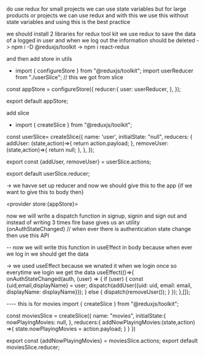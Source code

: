 
do use redux for small projects we can use state variables but for large products or projects we can use redux and with this we use this  without state variables and using this is the best practice

we should install 2 libraries for redux tool kit
we use redux to save the data of a logged in user and when we log out the information should be deleted
->  npm i -D @reduxjs/toolkit
-> npm i react-redux

and then add store in utils
 - import { configureStore } from "@reduxjs/toolkit";
   import userReducer from "./userSlice"; // this we got from slice

const appStore = configureStore({
    reducer:{
        user: userReducer,
    },
});

export default appStore;

add slice 
- import { createSlice } from "@reduxjs/toolkit";

const userSlice= createSlice({
    name: 'user',
    initialState: "null",
    reducers: {
        addUser: (state,action)=>{
            return action.payload;
        },
        removeUser: (state,action)=>{
            return null;
        },
    },
});

export const {addUser, removeUser} = userSlice.actions;

export default userSlice.reducer;


-> we havve set up reducer and now we should give this to the app {if we want to give this to body then}

  <provider store:{appStore}><body /><provider /> 

now we will write a dispatch function in signup, signin and sign out and instead of writing 3 times fire base gives us an utility {onAuthStateChanged} // when ever there is authentication state change then use this API

-- now we will write this function in useEffect in body because when ever we log in we should get the data

-> we used useEffect because we wnated it when we login once so everytime we login we get the data
    useEffect(()=>{
        onAuthStateChanged(auth, (user) => {
            if (user) {
              const {uid,email,displayName} = user;
              dispatch(addUser({uid: uid, email: email, displayName: displayName}));
            } else {
                dispatch(removeUser());
            }
          });
    },[]); 
    

---- this is for movies
import { createSlice } from "@reduxjs/toolkit";

const moviesSlice = createSlice({
    name: "movies",
    initialState:{
        nowPlayingMovies: null,
    },
    reducers:{
        addNowPlayingMovies:(state,action) =>{
            state.nowPlayingMovies = action.payload;
        }
    }
})

export const {addNowPlayingMovies} = moviesSlice.actions;
export default moviesSlice.reducer;